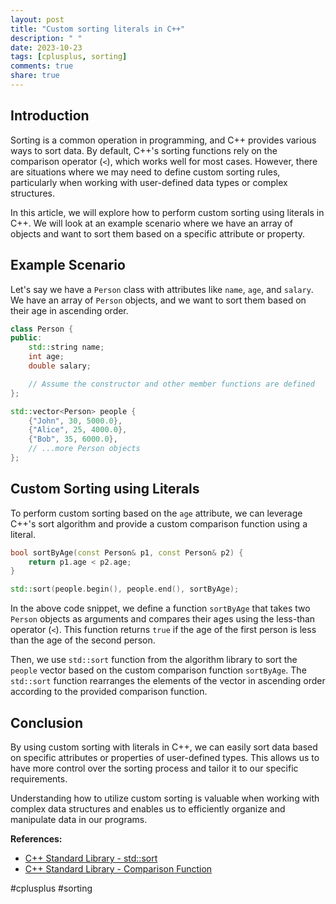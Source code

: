 ```yaml
---
layout: post
title: "Custom sorting literals in C++"
description: " "
date: 2023-10-23
tags: [cplusplus, sorting]
comments: true
share: true
---
```


## Introduction

Sorting is a common operation in programming, and C++ provides various ways to sort data. By default, C++'s sorting functions rely on the comparison operator (`<`), which works well for most cases. However, there are situations where we may need to define custom sorting rules, particularly when working with user-defined data types or complex structures.

In this article, we will explore how to perform custom sorting using literals in C++. We will look at an example scenario where we have an array of objects and want to sort them based on a specific attribute or property.

## Example Scenario

Let's say we have a `Person` class with attributes like `name`, `age`, and `salary`. We have an array of `Person` objects, and we want to sort them based on their age in ascending order.

```cpp
class Person {
public:
    std::string name;
    int age;
    double salary;

    // Assume the constructor and other member functions are defined
};

std::vector<Person> people {
    {"John", 30, 5000.0},
    {"Alice", 25, 4000.0},
    {"Bob", 35, 6000.0},
    // ...more Person objects
};
```

## Custom Sorting using Literals

To perform custom sorting based on the `age` attribute, we can leverage C++'s sort algorithm and provide a custom comparison function using a literal.

```cpp
bool sortByAge(const Person& p1, const Person& p2) {
    return p1.age < p2.age;
}

std::sort(people.begin(), people.end(), sortByAge);
```

In the above code snippet, we define a function `sortByAge` that takes two `Person` objects as arguments and compares their ages using the less-than operator (`<`). This function returns `true` if the age of the first person is less than the age of the second person.

Then, we use `std::sort` function from the algorithm library to sort the `people` vector based on the custom comparison function `sortByAge`. The `std::sort` function rearranges the elements of the vector in ascending order according to the provided comparison function.

## Conclusion

By using custom sorting with literals in C++, we can easily sort data based on specific attributes or properties of user-defined types. This allows us to have more control over the sorting process and tailor it to our specific requirements.

Understanding how to utilize custom sorting is valuable when working with complex data structures and enables us to efficiently organize and manipulate data in our programs.

**References:**
- [C++ Standard Library - std::sort](https://en.cppreference.com/w/cpp/algorithm/sort) 
- [C++ Standard Library - Comparison Function](https://en.cppreference.com/w/cpp/named_req/Compare) 

\#cplusplus \#sorting